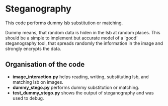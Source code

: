 # Steganography

This code performs dummy lsb substitution or matching.

Dummy means, that random data is hiden in the lsb at random places. This should be a simple to implement but accurate model of a 'good' steganography tool, that spreads randomly the information in the image and strongly encrypts the data.

## Organisation of the code

- **image_interaction.py** helps reading, writing, substituting lsb, and matching lsb on images.
- **dummy_stego.py** performs dummy substitution or matching.
- **test_dummy_stego.py** shows the output of steganography and was used to debug.


